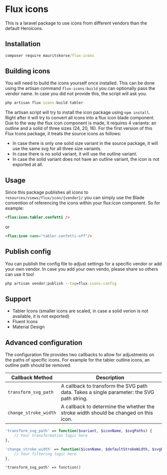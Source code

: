 # Flux icons

This is a laravel package to use icons from different vendors than the default Heroicons.

## Installation

```cmd
composer require mauritskorse/flux-icons
```

## Building icons

You will need to build the icons yourself once installed. This can be done using the artisan command `flux-icons:build` you can optionally pass the vendor name. In case you did not provide this, the script will ask you.

```cmd
php artisan flux-icons:build tabler
```

The artisan script will try to install the icon package using `npm install`. Right after it will try to convert all icons into a flux icon blade component. 
Due to the way the flux icon component is made, it requires 4 variants: an outline and a solid of three sizes (24, 20, 16). 
For the first version of this Flux Icons package, it treats the source icons as follows:
- In case there is only one solid size variant in the source package, it will use the same svg for all three size variants. 
- In case there is no solid variant, it will use the outline variant. 
- In case the solid variant does not have an outline variant, the icon is not exported at all.


## Usage

Since this package publishes all icons to `resources/views/flux/icon/{vendor}/` you can simply use the Blade convention of referencing the icons within your flux:icon component. So for example:

```html
<flux:icon.tabler.confetti />
```

or

```html
<flux:icon name="tabler.confetti-off"/>
```

## Publish config

You can publish the config file to adjust settings for a specific vendor or add your own vendor. In case you add your own vendo, please share so others can use it too!

```cmd
php artisan vendor:publish --tag=flux-icons-config
```

## Support

- Tabler Icons (smaller icons are scaled, in case a solid verion is not available, it is not exported)
- Fluent Icons
- Material Design

## Advanced configuration

The configuration file provides two callbacks to allow for adjustments on the paths of specific icons.
For example for the tabler outline icons, an outline path should be removed.

| Callback Method         | Description                                                                 |
|-------------------------|-----------------------------------------------------------------------------|
| `transform_svg_path`    | A callback to transform the SVG path data. Takes a single parameter: the SVG path string. |
| `change_stroke_width`   | A callback to determine the whether the stroke width should be changed on this icon. |

```php
'transform_svg_path' => function($variant, $iconName, $svgPaths) {
    // Your transformation logic here
},

'change_stroke_width' => function($iconName, $defaultStrokeWidth, $svgPaths) {
    // Your filtering logic here
},
```

```
'transform_svg_path' => function()

```